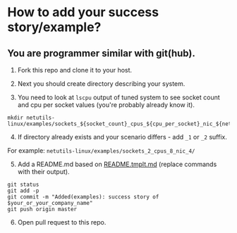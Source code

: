 # How to add your success story/example?

## You are programmer similar with git(hub).

1. Fork this repo and clone it to your host. 

2. Next you should create directory describing your system.

3. You need to look at `lscpu` output of tuned system to see socket count and cpu per socket values (you're probably already know it).

```
mkdir netutils-linux/examples/sockets_${socket_count}_cpus_${cpu_per_socket}_nic_${netdevs_count}
```

4. If directory already exists and your scenario differs - add `_1` or `_2` suffix.

For example: `netutils-linux/examples/sockets_2_cpus_8_nic_4/`

5. Add a README.md based on [README.tmplt.md](https://github.com/strizhechenko/netutils-linux/blob/master/examples/README.tmplt.md) (replace commands with their output).

```
git status
git add -p
git commit -m "Added(examples): success story of $your_or_your_company_name"
git push origin master
```

6. Open pull request to this repo.

